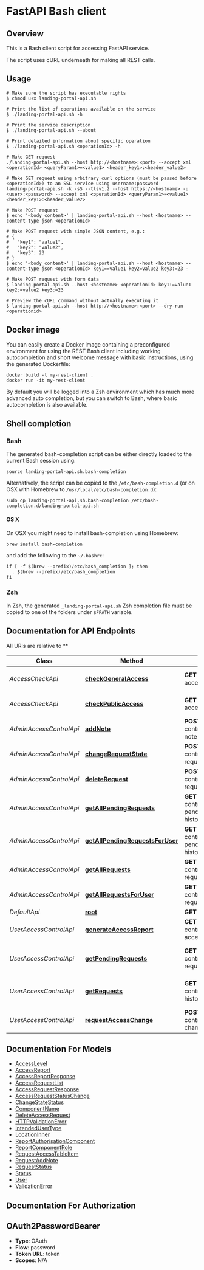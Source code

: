 # FastAPI Bash client

## Overview

This is a Bash client script for accessing FastAPI service.

The script uses cURL underneath for making all REST calls.

## Usage

```shell
# Make sure the script has executable rights
$ chmod u+x landing-portal-api.sh

# Print the list of operations available on the service
$ ./landing-portal-api.sh -h

# Print the service description
$ ./landing-portal-api.sh --about

# Print detailed information about specific operation
$ ./landing-portal-api.sh <operationId> -h

# Make GET request
./landing-portal-api.sh --host http://<hostname>:<port> --accept xml <operationId> <queryParam1>=<value1> <header_key1>:<header_value2>

# Make GET request using arbitrary curl options (must be passed before <operationId>) to an SSL service using username:password
landing-portal-api.sh -k -sS --tlsv1.2 --host https://<hostname> -u <user>:<password> --accept xml <operationId> <queryParam1>=<value1> <header_key1>:<header_value2>

# Make POST request
$ echo '<body_content>' | landing-portal-api.sh --host <hostname> --content-type json <operationId> -

# Make POST request with simple JSON content, e.g.:
# {
#   "key1": "value1",
#   "key2": "value2",
#   "key3": 23
# }
$ echo '<body_content>' | landing-portal-api.sh --host <hostname> --content-type json <operationId> key1==value1 key2=value2 key3:=23 -

# Make POST request with form data
$ landing-portal-api.sh --host <hostname> <operationId> key1:=value1 key2:=value2 key3:=23

# Preview the cURL command without actually executing it
$ landing-portal-api.sh --host http://<hostname>:<port> --dry-run <operationid>

```

## Docker image

You can easily create a Docker image containing a preconfigured environment
for using the REST Bash client including working autocompletion and short
welcome message with basic instructions, using the generated Dockerfile:

```shell
docker build -t my-rest-client .
docker run -it my-rest-client
```

By default you will be logged into a Zsh environment which has much more
advanced auto completion, but you can switch to Bash, where basic autocompletion
is also available.

## Shell completion

### Bash

The generated bash-completion script can be either directly loaded to the current Bash session using:

```shell
source landing-portal-api.sh.bash-completion
```

Alternatively, the script can be copied to the `/etc/bash-completion.d` (or on OSX with Homebrew to `/usr/local/etc/bash-completion.d`):

```shell
sudo cp landing-portal-api.sh.bash-completion /etc/bash-completion.d/landing-portal-api.sh
```

#### OS X

On OSX you might need to install bash-completion using Homebrew:

```shell
brew install bash-completion
```

and add the following to the `~/.bashrc`:

```shell
if [ -f $(brew --prefix)/etc/bash_completion ]; then
  . $(brew --prefix)/etc/bash_completion
fi
```

### Zsh

In Zsh, the generated `_landing-portal-api.sh` Zsh completion file must be copied to one of the folders under `$FPATH` variable.

## Documentation for API Endpoints

All URIs are relative to **

Class | Method | HTTP request | Description
------------ | ------------- | ------------- | -------------
*AccessCheckApi* | [**checkGeneralAccess**](docs/AccessCheckApi.md#checkgeneralaccess) | **GET** /check-access/general | Check General Access
*AccessCheckApi* | [**checkPublicAccess**](docs/AccessCheckApi.md#checkpublicaccess) | **GET** /check-access/public | Check Public Access
*AdminAccessControlApi* | [**addNote**](docs/AdminAccessControlApi.md#addnote) | **POST** /access-control/admin/add-note | Add Note
*AdminAccessControlApi* | [**changeRequestState**](docs/AdminAccessControlApi.md#changerequeststate) | **POST** /access-control/admin/change-request-state | Change Request State
*AdminAccessControlApi* | [**deleteRequest**](docs/AdminAccessControlApi.md#deleterequest) | **POST** /access-control/admin/delete-request | Do Delete Request
*AdminAccessControlApi* | [**getAllPendingRequests**](docs/AdminAccessControlApi.md#getallpendingrequests) | **GET** /access-control/admin/all-pending-request-history | All Pending Request History
*AdminAccessControlApi* | [**getAllPendingRequestsForUser**](docs/AdminAccessControlApi.md#getallpendingrequestsforuser) | **GET** /access-control/admin/user-pending-request-history | User Pending Request History
*AdminAccessControlApi* | [**getAllRequests**](docs/AdminAccessControlApi.md#getallrequests) | **GET** /access-control/admin/all-request-history | All Request History
*AdminAccessControlApi* | [**getAllRequestsForUser**](docs/AdminAccessControlApi.md#getallrequestsforuser) | **GET** /access-control/admin/user-request-history | User Request History
*DefaultApi* | [**root**](docs/DefaultApi.md#root) | **GET** / | Root
*UserAccessControlApi* | [**generateAccessReport**](docs/UserAccessControlApi.md#generateaccessreport) | **GET** /access-control/user/generate-access-report | Generate Access Report
*UserAccessControlApi* | [**getPendingRequests**](docs/UserAccessControlApi.md#getpendingrequests) | **GET** /access-control/user/pending-request-history | Get Pending Access Requests
*UserAccessControlApi* | [**getRequests**](docs/UserAccessControlApi.md#getrequests) | **GET** /access-control/user/request-history | Get Full User Request History
*UserAccessControlApi* | [**requestAccessChange**](docs/UserAccessControlApi.md#requestaccesschange) | **POST** /access-control/user/request-change | Request Access Change


## Documentation For Models

 - [AccessLevel](docs/AccessLevel.md)
 - [AccessReport](docs/AccessReport.md)
 - [AccessReportResponse](docs/AccessReportResponse.md)
 - [AccessRequestList](docs/AccessRequestList.md)
 - [AccessRequestResponse](docs/AccessRequestResponse.md)
 - [AccessRequestStatusChange](docs/AccessRequestStatusChange.md)
 - [ChangeStateStatus](docs/ChangeStateStatus.md)
 - [ComponentName](docs/ComponentName.md)
 - [DeleteAccessRequest](docs/DeleteAccessRequest.md)
 - [HTTPValidationError](docs/HTTPValidationError.md)
 - [IntendedUserType](docs/IntendedUserType.md)
 - [LocationInner](docs/LocationInner.md)
 - [ReportAuthorisationComponent](docs/ReportAuthorisationComponent.md)
 - [ReportComponentRole](docs/ReportComponentRole.md)
 - [RequestAccessTableItem](docs/RequestAccessTableItem.md)
 - [RequestAddNote](docs/RequestAddNote.md)
 - [RequestStatus](docs/RequestStatus.md)
 - [Status](docs/Status.md)
 - [User](docs/User.md)
 - [ValidationError](docs/ValidationError.md)


## Documentation For Authorization


## OAuth2PasswordBearer


- **Type**: OAuth
- **Flow**: password
- **Token URL**: token
- **Scopes**: N/A

